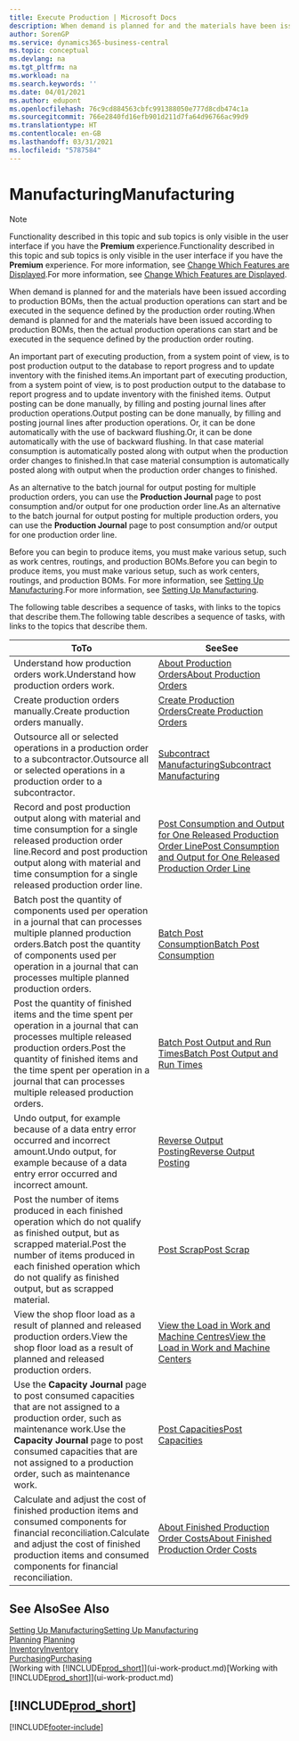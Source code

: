```yaml
---
title: Execute Production | Microsoft Docs
description: When demand is planned for and the materials have been issued according to production BOMs, then the actual production operations can start and be executed in the sequence defined by the production order routing.
author: SorenGP
ms.service: dynamics365-business-central
ms.topic: conceptual
ms.devlang: na
ms.tgt_pltfrm: na
ms.workload: na
ms.search.keywords: ''
ms.date: 04/01/2021
ms.author: edupont
ms.openlocfilehash: 76c9cd884563cbfc991388050e777d8cdb474c1a
ms.sourcegitcommit: 766e2840fd16efb901d211d7fa64d96766ac99d9
ms.translationtype: HT
ms.contentlocale: en-GB
ms.lasthandoff: 03/31/2021
ms.locfileid: "5787584"
---
```

# <a name="manufacturing"></a><span data-ttu-id="3d2e9-103">Manufacturing</span><span class="sxs-lookup"><span data-stu-id="3d2e9-103">Manufacturing</span></span>
> [!NOTE]
> <span data-ttu-id="3d2e9-104">Functionality described in this topic and sub topics is only visible in the user interface if you have the **Premium** experience.</span><span class="sxs-lookup"><span data-stu-id="3d2e9-104">Functionality described in this topic and sub topics is only visible in the user interface if you have the **Premium** experience.</span></span> <span data-ttu-id="3d2e9-105">For more information, see [Change Which Features are Displayed](ui-experiences.md).</span><span class="sxs-lookup"><span data-stu-id="3d2e9-105">For more information, see [Change Which Features are Displayed](ui-experiences.md).</span></span>

<span data-ttu-id="3d2e9-106">When demand is planned for and the materials have been issued according to production BOMs, then the actual production operations can start and be executed in the sequence defined by the production order routing.</span><span class="sxs-lookup"><span data-stu-id="3d2e9-106">When demand is planned for and the materials have been issued according to production BOMs, then the actual production operations can start and be executed in the sequence defined by the production order routing.</span></span>  

<span data-ttu-id="3d2e9-107">An important part of executing production, from a system point of view, is to post production output to the database to report progress and to update inventory with the finished items.</span><span class="sxs-lookup"><span data-stu-id="3d2e9-107">An important part of executing production, from a system point of view, is to post production output to the database to report progress and to update inventory with the finished items.</span></span> <span data-ttu-id="3d2e9-108">Output posting can be done manually, by filling and posting journal lines after production operations.</span><span class="sxs-lookup"><span data-stu-id="3d2e9-108">Output posting can be done manually, by filling and posting journal lines after production operations.</span></span> <span data-ttu-id="3d2e9-109">Or, it can be done automatically with the use of backward flushing.</span><span class="sxs-lookup"><span data-stu-id="3d2e9-109">Or, it can be done automatically with the use of backward flushing.</span></span> <span data-ttu-id="3d2e9-110">In that case material consumption is automatically posted along with output when the production order changes to finished.</span><span class="sxs-lookup"><span data-stu-id="3d2e9-110">In that case material consumption is automatically posted along with output when the production order changes to finished.</span></span>  

<span data-ttu-id="3d2e9-111">As an alternative to the batch journal for output posting for multiple production orders, you can use the **Production Journal** page to post consumption and/or output for one production order line.</span><span class="sxs-lookup"><span data-stu-id="3d2e9-111">As an alternative to the batch journal for output posting for multiple production orders, you can use the **Production Journal** page to post consumption and/or output for one production order line.</span></span>

<span data-ttu-id="3d2e9-112">Before you can begin to produce items, you must make various setup, such as work centres, routings, and production BOMs.</span><span class="sxs-lookup"><span data-stu-id="3d2e9-112">Before you can begin to produce items, you must make various setup, such as work centers, routings, and production BOMs.</span></span> <span data-ttu-id="3d2e9-113">For more information, see [Setting Up Manufacturing](production-configure-production-processes.md).</span><span class="sxs-lookup"><span data-stu-id="3d2e9-113">For more information, see [Setting Up Manufacturing](production-configure-production-processes.md).</span></span>

<span data-ttu-id="3d2e9-114">The following table describes a sequence of tasks, with links to the topics that describe them.</span><span class="sxs-lookup"><span data-stu-id="3d2e9-114">The following table describes a sequence of tasks, with links to the topics that describe them.</span></span>   

|<span data-ttu-id="3d2e9-115">**To**</span><span class="sxs-lookup"><span data-stu-id="3d2e9-115">**To**</span></span>|<span data-ttu-id="3d2e9-116">**See**</span><span class="sxs-lookup"><span data-stu-id="3d2e9-116">**See**</span></span>|  
|------------|-------------|  
|<span data-ttu-id="3d2e9-117">Understand how production orders work.</span><span class="sxs-lookup"><span data-stu-id="3d2e9-117">Understand how production orders work.</span></span>|[<span data-ttu-id="3d2e9-118">About Production Orders</span><span class="sxs-lookup"><span data-stu-id="3d2e9-118">About Production Orders</span></span>](production-about-production-orders.md)|
|<span data-ttu-id="3d2e9-119">Create production orders manually.</span><span class="sxs-lookup"><span data-stu-id="3d2e9-119">Create production orders manually.</span></span>|[<span data-ttu-id="3d2e9-120">Create Production Orders</span><span class="sxs-lookup"><span data-stu-id="3d2e9-120">Create Production Orders</span></span>](production-how-to-create-production-orders.md)|
|<span data-ttu-id="3d2e9-121">Outsource all or selected operations in a production order to a subcontractor.</span><span class="sxs-lookup"><span data-stu-id="3d2e9-121">Outsource all or selected operations in a production order to a subcontractor.</span></span>|[<span data-ttu-id="3d2e9-122">Subcontract Manufacturing</span><span class="sxs-lookup"><span data-stu-id="3d2e9-122">Subcontract Manufacturing</span></span>](production-how-to-subcontract-manufacturing.md)|
|<span data-ttu-id="3d2e9-123">Record and post production output along with material and time consumption for a single released production order line.</span><span class="sxs-lookup"><span data-stu-id="3d2e9-123">Record and post production output along with material and time consumption for a single released production order line.</span></span>|[<span data-ttu-id="3d2e9-124">Post Consumption and Output for One Released Production Order Line</span><span class="sxs-lookup"><span data-stu-id="3d2e9-124">Post Consumption and Output for One Released Production Order Line</span></span>](production-how-to-register-consumption-and-output.md)|  
|<span data-ttu-id="3d2e9-125">Batch post the quantity of components used per operation in a journal that can processes multiple planned production orders.</span><span class="sxs-lookup"><span data-stu-id="3d2e9-125">Batch post the quantity of components used per operation in a journal that can processes multiple planned production orders.</span></span>|[<span data-ttu-id="3d2e9-126">Batch Post Consumption</span><span class="sxs-lookup"><span data-stu-id="3d2e9-126">Batch Post Consumption</span></span>](production-how-to-post-consumption.md)|
|<span data-ttu-id="3d2e9-127">Post the quantity of finished items and the time spent per operation in a journal that can processes multiple released production orders.</span><span class="sxs-lookup"><span data-stu-id="3d2e9-127">Post the quantity of finished items and the time spent per operation in a journal that can processes multiple released production orders.</span></span>|[<span data-ttu-id="3d2e9-128">Batch Post Output and Run Times</span><span class="sxs-lookup"><span data-stu-id="3d2e9-128">Batch Post Output and Run Times</span></span>](production-how-to-post-output-quantity.md)|
|<span data-ttu-id="3d2e9-129">Undo output, for example because of a data entry error occurred and incorrect amount.</span><span class="sxs-lookup"><span data-stu-id="3d2e9-129">Undo output, for example because of a data entry error occurred and incorrect amount.</span></span>  |[<span data-ttu-id="3d2e9-130">Reverse Output Posting</span><span class="sxs-lookup"><span data-stu-id="3d2e9-130">Reverse Output Posting</span></span>](production-how-to-reverse-output-posting.md)|  
|<span data-ttu-id="3d2e9-131">Post the number of items produced in each finished operation which do not qualify as finished output, but as scrapped material.</span><span class="sxs-lookup"><span data-stu-id="3d2e9-131">Post the number of items produced in each finished operation which do not qualify as finished output, but as scrapped material.</span></span>|[<span data-ttu-id="3d2e9-132">Post Scrap</span><span class="sxs-lookup"><span data-stu-id="3d2e9-132">Post Scrap</span></span>](production-how-to-post-scrap.md)|
|<span data-ttu-id="3d2e9-133">View the shop floor load as a result of planned and released production orders.</span><span class="sxs-lookup"><span data-stu-id="3d2e9-133">View the shop floor load as a result of planned and released production orders.</span></span>|[<span data-ttu-id="3d2e9-134">View the Load in Work and Machine Centres</span><span class="sxs-lookup"><span data-stu-id="3d2e9-134">View the Load in Work and Machine Centers</span></span>](production-how-to-view-the-load-on-work-centers.md)|      
|<span data-ttu-id="3d2e9-135">Use the **Capacity Journal** page to post consumed capacities that are not assigned to a production order, such as maintenance work.</span><span class="sxs-lookup"><span data-stu-id="3d2e9-135">Use the **Capacity Journal** page to post consumed capacities that are not assigned to a production order, such as maintenance work.</span></span>|[<span data-ttu-id="3d2e9-136">Post Capacities</span><span class="sxs-lookup"><span data-stu-id="3d2e9-136">Post Capacities</span></span>](production-how-to-post-capacities.md)|  
|<span data-ttu-id="3d2e9-137">Calculate and adjust the cost of finished production items and consumed components for financial reconciliation.</span><span class="sxs-lookup"><span data-stu-id="3d2e9-137">Calculate and adjust the cost of finished production items and consumed components for financial reconciliation.</span></span>|[<span data-ttu-id="3d2e9-138">About Finished Production Order Costs</span><span class="sxs-lookup"><span data-stu-id="3d2e9-138">About Finished Production Order Costs</span></span>](finance-about-finished-production-order-costs.md)|  

## <a name="see-also"></a><span data-ttu-id="3d2e9-139">See Also</span><span class="sxs-lookup"><span data-stu-id="3d2e9-139">See Also</span></span>  
[<span data-ttu-id="3d2e9-140">Setting Up Manufacturing</span><span class="sxs-lookup"><span data-stu-id="3d2e9-140">Setting Up Manufacturing</span></span>](production-configure-production-processes.md)  
<span data-ttu-id="3d2e9-141">[Planning](production-planning.md)    </span><span class="sxs-lookup"><span data-stu-id="3d2e9-141">[Planning](production-planning.md)    </span></span>  
[<span data-ttu-id="3d2e9-142">Inventory</span><span class="sxs-lookup"><span data-stu-id="3d2e9-142">Inventory</span></span>](inventory-manage-inventory.md)  
[<span data-ttu-id="3d2e9-143">Purchasing</span><span class="sxs-lookup"><span data-stu-id="3d2e9-143">Purchasing</span></span>](purchasing-manage-purchasing.md)  
<span data-ttu-id="3d2e9-144">[Working with [!INCLUDE[prod_short](includes/prod_short.md)]](ui-work-product.md)</span><span class="sxs-lookup"><span data-stu-id="3d2e9-144">[Working with [!INCLUDE[prod_short](includes/prod_short.md)]](ui-work-product.md)</span></span>

## [!INCLUDE[prod_short](includes/free_trial_md.md)]  


[!INCLUDE[footer-include](includes/footer-banner.md)]